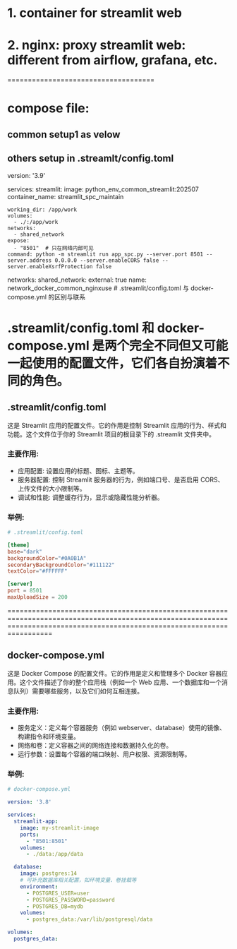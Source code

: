 # 1. container for streamlit web
# 2. nginx: proxy streamlit web: different from airflow, grafana, etc.

====================================
# compose file:
## common setup1 as velow
## others setup in .streamlt/config.toml 

version: '3.9'

services:
  streamlit:
    image: python_env_common_streamlit:202507
    container_name: streamlit_spc_maintain

    working_dir: /app/work
    volumes:
      - ./:/app/work
    networks:
      - shared_network
    expose:
      - "8501"  # 只在网络内部可见
    command: python -m streamlit run app_spc.py --server.port 8501 --server.address 0.0.0.0 --server.enableCORS false --server.enableXsrfProtection false

networks:
  shared_network:
    external: true
    name: network_docker_common_nginxuse
    # .streamlit/config.toml 与 docker-compose.yml 的区别与联系

.streamlit/config.toml 和 docker-compose.yml 是两个完全不同但又可能一起使用的配置文件，它们各自扮演着不同的角色。
=========================================================================================================================================================================
## .streamlit/config.toml
这是 Streamlit 应用的配置文件。它的作用是控制 Streamlit 应用的行为、样式和功能。这个文件位于你的 Streamlit 项目的根目录下的 .streamlit 文件夹中。

### 主要作用:
- 应用配置: 设置应用的标题、图标、主题等。
- 服务器配置: 控制 Streamlit 服务器的行为，例如端口号、是否启用 CORS、上传文件的大小限制等。
- 调试和性能: 调整缓存行为，显示或隐藏性能分析器。

### 举例:
```toml
# .streamlit/config.toml

[theme]
base="dark"
backgroundColor="#0A0B1A"
secondaryBackgroundColor="#111122"
textColor="#FFFFFF"

[server]
port = 8501
maxUploadSize = 200
```
=============================================================================================================================================================================
## docker-compose.yml

这是 Docker Compose 的配置文件。它的作用是定义和管理多个 Docker 容器应用。这个文件描述了你的整个应用栈（例如一个 Web 应用、一个数据库和一个消息队列）需要哪些服务，以及它们如何互相连接。

### 主要作用:
- 服务定义：定义每个容器服务（例如 webserver、database）使用的镜像、构建指令和环境变量。
- 网络和卷：定义容器之间的网络连接和数据持久化的卷。
- 运行参数：设置每个容器的端口映射、用户权限、资源限制等。

### 举例:
```yaml
# docker-compose.yml

version: '3.8'

services:
  streamlit-app:
    image: my-streamlit-image
    ports:
      - "8501:8501"
    volumes:
      - ./data:/app/data

  database:
    image: postgres:14
    # 可补充数据库相关配置，如环境变量、卷挂载等
    environment:
      - POSTGRES_USER=user
      - POSTGRES_PASSWORD=password
      - POSTGRES_DB=mydb
    volumes:
      - postgres_data:/var/lib/postgresql/data

volumes:
  postgres_data:
